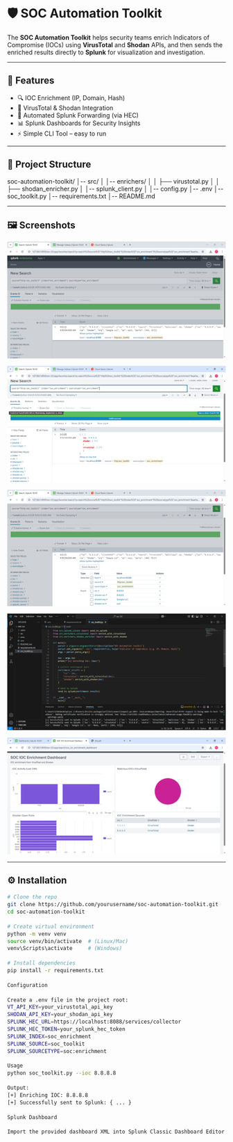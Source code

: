 # 🛡️ SOC Automation Toolkit

The **SOC Automation Toolkit** helps security teams enrich Indicators of Compromise (IOCs) using **VirusTotal** and **Shodan** APIs, and then sends the enriched results directly to **Splunk** for visualization and investigation.

---

## 🚀 Features
- 🔍 IOC Enrichment (IP, Domain, Hash)
- 🧩 VirusTotal & Shodan Integration
- 📡 Automated Splunk Forwarding (via HEC)
- 📊 Splunk Dashboards for Security Insights
- ⚡ Simple CLI Tool – easy to run

---

## 📂 Project Structure

soc-automation-toolkit/
│-- src/
│ │-- enrichers/
│ │ ├── virustotal.py
│ │ ├── shodan_enricher.py
│ │-- splunk_client.py
│ │-- config.py
│-- .env
│-- soc_toolkit.py
│-- requirements.txt
│-- README.md


---

## 🖼️ Screenshots


![image sample 1](images/sp1.PNG)


![image sample 2](images/sp2.PNG)

![image sample 3](images/sp3.PNG)


![image sample 4](images/sp4.PNG)


![image sample 5](images/sp5.PNG)

---

## ⚙️ Installation
```bash
# Clone the repo
git clone https://github.com/yourusername/soc-automation-toolkit.git
cd soc-automation-toolkit

# Create virtual environment
python -m venv venv
source venv/bin/activate  # (Linux/Mac)
venv\Scripts\activate     # (Windows)

# Install dependencies
pip install -r requirements.txt

Configuration

Create a .env file in the project root:
VT_API_KEY=your_virustotal_api_key
SHODAN_API_KEY=your_shodan_api_key
SPLUNK_HEC_URL=https://localhost:8088/services/collector
SPLUNK_HEC_TOKEN=your_splunk_hec_token
SPLUNK_INDEX=soc_enrichment
SPLUNK_SOURCE=soc_toolkit
SPLUNK_SOURCETYPE=soc:enrichment

Usage
python soc_toolkit.py --ioc 8.8.8.8

Output:
[+] Enriching IOC: 8.8.8.8
[+] Successfully sent to Splunk: { ... }

Splunk Dashboard

Import the provided dashboard XML into Splunk Classic Dashboard Editor to visualize IOC enrichments.#
